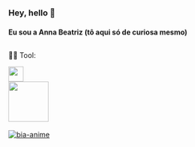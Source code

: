 ### Hey, hello 👋
#### Eu sou a Anna Beatriz (tô aqui só de curiosa mesmo)

##

<!--
🔭 I’m currently working on ...

🌱 I’m currently learning ...

🤔 I’m looking for help with ...

💬 Ask me about ...

⚡ Fun fact: ...
 -->

👩‍🎨 Tool: 


<div>
   <img height="30em" src="https://cdn.jsdelivr.net/gh/devicons/devicon/icons/figma/figma-original.svg" />
<div/>
  
 <div> <a href= "https://www.linkedin.com/in/annabeatriznf/">
  <img height="80em" src="https://cdn.jsdelivr.net/gh/devicons/devicon/icons/linkedin/linkedin-original-wordmark.svg" />
<div/>
  
  
  
<div style="display: inline_block"><br>
  <img aligh="center" alt=bia-anime src="https://media.discordapp.net/attachments/703433153641054270/1080693633214328863/download20230304002859.png?width=422&height=422" />
<div/>
  
  ##
  
 <!-- 
 sites interessantes 
  https://devicon.dev/
  https://dev.to/envoy_/150-badges-for-github-pnk
  https://picrew.me/image_maker/338224
 -->
